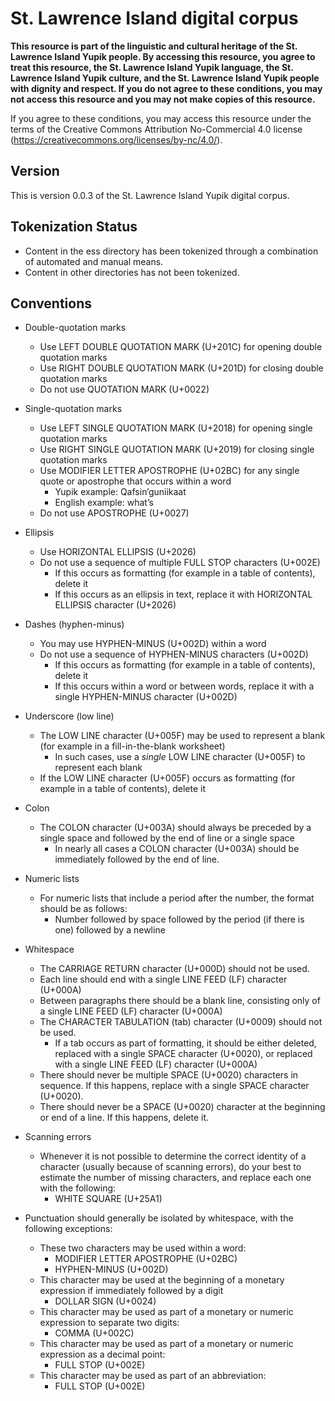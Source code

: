# St. Lawrence Island digital corpus

**This resource is part of the linguistic and cultural heritage of the St. Lawrence Island Yupik people. By accessing this resource, you agree to treat this resource, the St. Lawrence Island Yupik language, the St. Lawrence Island Yupik culture, and the St. Lawrence Island Yupik people with dignity and respect. If you do not agree to these conditions, you may not access this resource and you may not make copies of this resource.**

If you agree to these conditions, you may access this resource under the terms of the Creative Commons Attribution No-Commercial 4.0 license (https://creativecommons.org/licenses/by-nc/4.0/).


## Version

This is version 0.0.3 of the St. Lawrence Island Yupik digital corpus.


## Tokenization Status

- Content in the ess directory has been tokenized through a combination of automated and manual means.
- Content in other directories has not been tokenized.


## Conventions

- Double-quotation marks 
  - Use LEFT DOUBLE QUOTATION MARK (U+201C) for opening double quotation marks
  - Use RIGHT DOUBLE QUOTATION MARK (U+201D) for closing double quotation marks
  - Do not use QUOTATION MARK (U+0022)

- Single-quotation marks
  - Use LEFT SINGLE QUOTATION MARK (U+2018) for opening single quotation marks
  - Use RIGHT SINGLE QUOTATION MARK (U+2019) for closing single quotation marks
  - Use MODIFIER LETTER APOSTROPHE (U+02BC) for any single quote or apostrophe that occurs within a word
    - Yupik example: Qafsinʼguniikaat
    - English example: whatʼs
  - Do not use APOSTROPHE (U+0027)
  
- Ellipsis
  - Use HORIZONTAL ELLIPSIS (U+2026)
  - Do not use a sequence of multiple FULL STOP characters (U+002E)
    - If this occurs as formatting (for example in a table of contents), delete it
    - If this occurs as an ellipsis in text, replace it with HORIZONTAL ELLIPSIS character (U+2026)

- Dashes (hyphen-minus)
  - You may use HYPHEN-MINUS (U+002D) within a word
  - Do not use a sequence of HYPHEN-MINUS characters (U+002D)
    - If this occurs as formatting (for example in a table of contents), delete it
    - If this occurs within a word or between words, replace it with a single HYPHEN-MINUS character (U+002D)

- Underscore (low line)
  - The LOW LINE character (U+005F) may be used to represent a blank (for example in a fill-in-the-blank worksheet)
    - In such cases, use a *single* LOW LINE character (U+005F) to represent each blank
  - If the LOW LINE character (U+005F) occurs as formatting (for example in a table of contents), delete it

- Colon
  - The COLON character (U+003A) should always be preceded by a single space and followed by the end of line or a single space
    - In nearly all cases a COLON character (U+003A) should be immediately followed by the end of line.

- Numeric lists
  - For numeric lists that include a period after the number, the format should be as follows:
    - Number followed by space followed by the period (if there is one) followed by a newline

- Whitespace
  - The CARRIAGE RETURN character (U+000D) should not be used.
  - Each line should end with a single LINE FEED (LF) character (U+000A)
  - Between paragraphs there should be a blank line, consisting only of a single LINE FEED (LF) character (U+000A)
  - The CHARACTER TABULATION (tab) character (U+0009) should not be used.
    - If a tab occurs as part of formatting, it should be either deleted, replaced with a single SPACE character (U+0020), or replaced with a single LINE FEED (LF) character (U+000A)
  - There should never be multiple SPACE (U+0020) characters in sequence. If this happens, replace with a single SPACE character (U+0020).
  - There should never be a SPACE (U+0020) character at the beginning or end of a line. If this happens, delete it.

- Scanning errors
  - Whenever it is not possible to determine the correct identity of a character (usually because of scanning errors), do your best to estimate the number of missing characters, and replace each one with the following:
    - WHITE SQUARE (U+25A1)

- Punctuation should generally be isolated by whitespace, with the following exceptions:
  - These two characters may be used within a word:
    - MODIFIER LETTER APOSTROPHE (U+02BC)
    - HYPHEN-MINUS (U+002D)
  - This character may be used at the beginning of a monetary expression if immediately followed by a digit
    - DOLLAR SIGN (U+0024)
  - This character may be used as part of a monetary or numeric expression to separate two digits:
    - COMMA (U+002C)
  - This character may be used as part of a monetary or numeric expression as a decimal point:
    - FULL STOP (U+002E)
  - This character may be used as part of an abbreviation:
    - FULL STOP (U+002E)
    
  